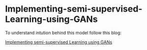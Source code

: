 # Implementing-semi-supervised-Learning-using-GANs


To understand intution behind this model follow this blog:

[Implementing semi-supervised Learning using GANs](https://theailearner.com/2019/09/16/implementing-semi-supervised-learning-using-gans/)
